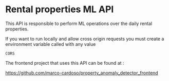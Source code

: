 <h1>Rental properties ML API</h1>

This API is responsible to perform ML operations over the daily rental properties.

If you want to run locally and allow cross origin requests you must create a environment variable called with any value

    CORS
    
The frontend project that uses this API can be found at : 

https://github.com/marco-cardoso/property_anomaly_detector_frontend

